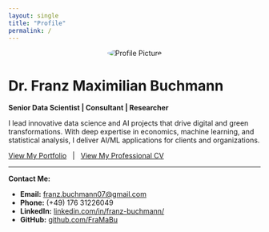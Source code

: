 ```yaml
---
layout: single
title: "Profile"
permalink: /
---
```


<div class="profile" style="text-align:center; margin-bottom:20px;">
  <img src="{{ site.author.avatar | relative_url }}" alt="Profile Picture" style="max-width:150px; border-radius:50%;">
</div>

# Dr. Franz Maximilian Buchmann

**Senior Data Scientist | Consultant | Researcher**

I lead innovative data science and AI projects that drive digital and green transformations. With deep expertise in economics, machine learning, and statistical analysis, I deliver AI/ML applications for clients and organizations.

[View My Portfolio](./portfolio/) &nbsp; | &nbsp; [View My Professional CV](./cv/)

---

**Contact Me:**  
- **Email:** [franz.buchmann07@gmail.com](mailto:franz.buchmann07@gmail.com)  
- **Phone:** (+49) 176 31226049  
- **LinkedIn:** [linkedin.com/in/franz-buchmann/](https://www.linkedin.com/in/franz-buchmann/)  
- **GitHub:** [github.com/FraMaBu](https://github.com/FraMaBu)
